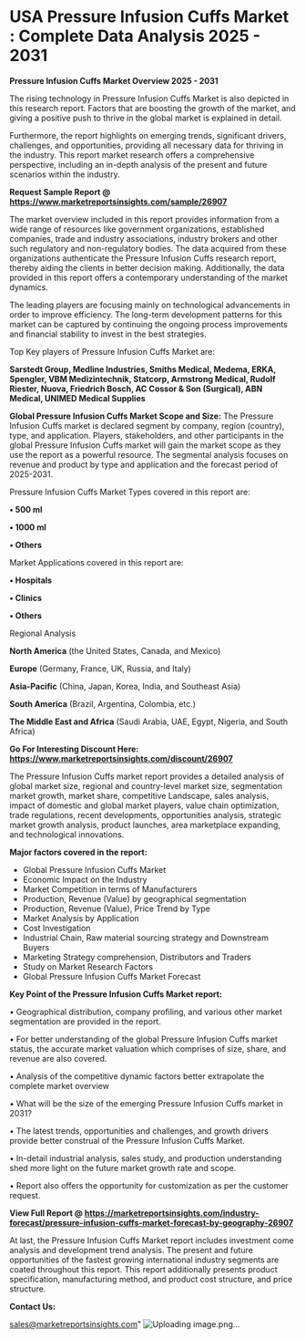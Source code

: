  # USA Pressure Infusion Cuffs Market : Complete Data Analysis 2025 - 2031

<Strong> Pressure Infusion Cuffs Market Overview 2025 - 2031</strong>

The rising technology in Pressure Infusion Cuffs Market is also depicted in this research report. Factors that are boosting the growth of the market, and giving a positive push to thrive in the global market is explained in detail.

Furthermore, the report highlights on emerging trends, significant drivers, challenges, and opportunities, providing all necessary data for thriving in the industry. This report market research offers a comprehensive perspective, including an in-depth analysis of the present and future scenarios within the industry.

<strong>Request Sample Report @ <a href=https://www.marketreportsinsights.com/sample/26907>https://www.marketreportsinsights.com/sample/26907</a></strong>

The market overview included in this report provides information from a wide range of resources like government organizations, established companies, trade and industry associations, industry brokers and other such regulatory and non-regulatory bodies. The data acquired from these organizations authenticate the Pressure Infusion Cuffs research report, thereby aiding the clients in better decision making. Additionally, the data provided in this report offers a contemporary understanding of the market dynamics.

The leading players are focusing mainly on technological advancements in order to improve efficiency. The long-term development patterns for this market can be captured by continuing the ongoing process improvements and financial stability to invest in the best strategies.

Top Key players of Pressure Infusion Cuffs Market are:

<strong>Sarstedt Group, Medline Industries, Smiths Medical, Medema, ERKA, Spengler, VBM Medizintechnik, Statcorp, Armstrong Medical, Rudolf Riester, Nuova, Friedrich Bosch, AC Cossor & Son (Surgical), ABN Medical, UNIMED Medical Supplies</strong>

<strong><b>Global Pressure Infusion Cuffs Market Scope and Size:</b></strong>
The Pressure Infusion Cuffs market is declared segment by company, region (country), type, and application. Players, stakeholders, and other participants in the global Pressure Infusion Cuffs market will gain the market scope as they use the report as a powerful resource. The segmental analysis focuses on revenue and product by type and application and the forecast period of 2025-2031.

Pressure Infusion Cuffs Market Types covered in this report are:

<strong>• 500 ml

• 1000 ml

• Others</strong>

Market Applications covered in this report are:

<strong>• Hospitals

• Clinics

• Others</strong> 

Regional Analysis

<strong>North America</strong> (the United States, Canada, and Mexico)

<strong>Europe</strong> (Germany, France, UK, Russia, and Italy)

<strong>Asia-Pacific</strong> (China, Japan, Korea, India, and Southeast Asia)

<strong>South America</strong> (Brazil, Argentina, Colombia, etc.)

<strong>The Middle East and Africa</strong> (Saudi Arabia, UAE, Egypt, Nigeria, and South Africa)

<strong>Go For Interesting Discount Here: <a href=https://www.marketreportsinsights.com/discount/26907>https://www.marketreportsinsights.com/discount/26907</a></strong>

The Pressure Infusion Cuffs market report provides a detailed analysis of global market size, regional and country-level market size, segmentation market growth, market share, competitive Landscape, sales analysis, impact of domestic and global market players, value chain optimization, trade regulations, recent developments, opportunities analysis, strategic market growth analysis, product launches, area marketplace expanding, and technological innovations.

<strong><b>Major factors covered in the report:</b></strong>
<ul>
  <li>Global Pressure Infusion Cuffs Market </li>
  <li>Economic Impact on the Industry</li>
  <li>Market Competition in terms of Manufacturers</li>
  <li>Production, Revenue (Value) by geographical segmentation</li>
  <li>Production, Revenue (Value), Price Trend by Type</li>
  <li>Market Analysis by Application</li>
  <li>Cost Investigation</li>
  <li>Industrial Chain, Raw material sourcing strategy and Downstream Buyers</li>
  <li>Marketing Strategy comprehension, Distributors and Traders</li>
  <li>Study on Market Research Factors</li>
  <li>Global Pressure Infusion Cuffs Market Forecast</li>
</ul>

<strong><b>Key Point of the Pressure Infusion Cuffs Market report:</b></strong>

• Geographical distribution, company profiling, and various other market segmentation are provided in the report.

• For better understanding of the global Pressure Infusion Cuffs market status, the accurate market valuation which comprises of size, share, and revenue are also covered.

• Analysis of the competitive dynamic factors better extrapolate the complete market overview

• What will be the size of the emerging Pressure Infusion Cuffs market in 2031?

• The latest trends, opportunities and challenges, and growth drivers provide better construal of the Pressure Infusion Cuffs Market.

• In-detail industrial analysis, sales study, and production understanding shed more light on the future market growth rate and scope.

• Report also offers the opportunity for customization as per the customer request.

<strong><b>View Full Report @ <a href=https://marketreportsinsights.com/industry-forecast/pressure-infusion-cuffs-market-forecast-by-geography-26907>https://marketreportsinsights.com/industry-forecast/pressure-infusion-cuffs-market-forecast-by-geography-26907</a></b></strong>


At last, the Pressure Infusion Cuffs Market report includes investment come analysis and development trend analysis. The present and future opportunities of the fastest growing international industry segments are coated throughout this report. This report additionally presents product specification, manufacturing method, and product cost structure, and price structure.

<strong>Contact Us:</strong>

sales@marketreportsinsights.com"
![Uploading image.png…]()
